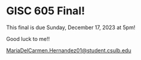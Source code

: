 # GISC 605 Final! 

This final is due Sunday, December 17, 2023 at 5pm!

Good luck to me!!

MariaDelCarmen.Hernandez01@student.csulb.edu

